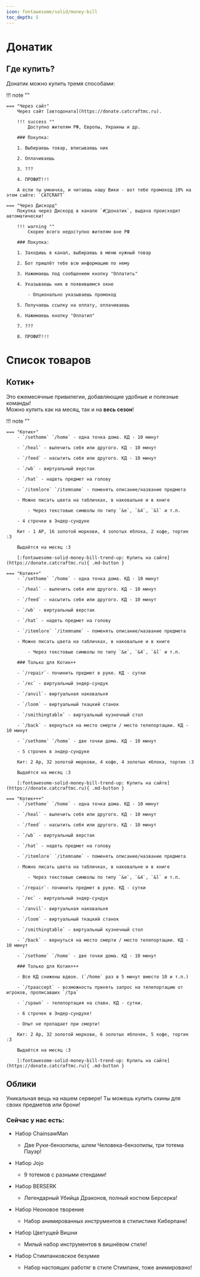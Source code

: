 ```yaml
---
icon: fontawesome/solid/money-bill
toc_depth: 5
---
```


# Донатик

## Где купить?
Донатик можно купить тремя способами:

!!! note "" 

    === "Через сайт"
        Через сайт [автодоната](https://donate.catcraftmc.ru).

        !!! success ""
            Доступно жителям РФ, Европы, Украины и др.

        ### Покупка:

        1. Выбираешь товар, вписываешь ник

        2. Оплачиваешь

        3. ???

        4. ПРОФИТ!!!

        А если ты умничка, и читаешь нашу Вики - вот тебе промокод 10% на этом сайте: `CATCRAFT`

    === "Через Дискорд"
        Покупка через Дискорд в канале `#💖донатик`, выдача происходит автоматически!

        !!! warning ""
            Скорее всего недоступно жителям вне РФ

        ### Покупка:

        1. Заходишь в канал, выбираешь в меню нужный товар

        2. Бот пришлёт тебе всю информацию по нему

        3. Нажимаешь под сообщением кнопку "Оплатить"

        4. Указываешь ник в появившемся окне

            - Опционально указываешь промокод

        5. Получаешь ссылку на оплату, оплачиваешь

        6. Нажимаешь кнопку "Оплатил"

        7. ???

        8. ПРОФИТ!!!

# Список товаров
## <span class="neon">Котик+</span>
Это ежемесячные привилегии, добавляющие удобные и полезные команды!<br>
Можно купить как на месяц, так и на **весь сезон**!

!!! note ""
    
    === "Котик+"
        - `/sethome` `/home` - одна точка дома. КД - 10 минут

        - `/heal` - вылечить себя или другого. КД - 10 минут

        - `/feed` - насытить себя или другого. КД - 10 минут

        - `/wb` - виртуальный верстак

        - `/hat` - надеть предмет на голову

        - `/itemlore` `/itemname` - поменять описание/название предмета

        - Можно писать цвета на табличках, в наковальне и в книге

            - Через текстовые символы по типу `&e`, `&4`, `&l` и т.п.

        - 4 строчки в Эндер-сундуке

        Кит - 1 АР, 16 золотой моркови, 4 золотых яблока, 2 кофе, тортик :3

        Выдаётся на месяц :3 

        [:fontawesome-solid-money-bill-trend-up: Купить на сайте](https://donate.catcraftmc.ru){ .md-button }

    === "Котик++"
        - `/sethome` `/home` - одна точка дома. КД - 10 минут

        - `/heal` - вылечить себя или другого. КД - 10 минут

        - `/feed` - насытить себя или другого. КД - 10 минут

        - `/wb` - виртуальный верстак

        - `/hat` - надеть предмет на голову

        - `/itemlore` `/itemname` - поменять описание/название предмета

        - Можно писать цвета на табличках, в наковальне и в книге

            - Через текстовые символы по типу `&e`, `&4`, `&l` и т.п.
        
        ### Только для Котик++

        - `/repair`- починить предмет в руке. КД - сутки

        - `/ec` - виртуальный эндер-сундук

        - `/anvil`- виртуальная наковальня

        - `/loom` - виртуальный ткацкий станок

        - `/smithingtable` - виртуальный кузнечный стол

        - `/back` - вернуться на место смерти / место телепортации. КД - 10 минут

        - `/sethome` `/home` - две точки дома. КД - 10 минут

        - 5 строчек в эндер-сундуке

        Кит: 2 Ар, 32 золотой моркови, 4 кофе, 4 золотых яблока, тортик :3

        Выдаётся на месяц :3

        [:fontawesome-solid-money-bill-trend-up: Купить на сайте](https://donate.catcraftmc.ru){ .md-button }

    === "Котик+++"
        - `/sethome` `/home` - одна точка дома. КД - 10 минут

        - `/heal` - вылечить себя или другого. КД - 10 минут

        - `/feed` - насытить себя или другого. КД - 10 минут

        - `/wb` - виртуальный верстак

        - `/hat` - надеть предмет на голову

        - `/itemlore` `/itemname` - поменять описание/название предмета

        - Можно писать цвета на табличках, в наковальне и в книге

            - Через текстовые символы по типу `&e`, `&4`, `&l` и т.п.
        
        - `/repair`- починить предмет в руке. КД - сутки

        - `/ec` - виртуальный эндер-сундук

        - `/anvil`- виртуальная наковальня

        - `/loom` - виртуальный ткацкий станок

        - `/smithingtable` - виртуальный кузнечный стол

        - `/back` - вернуться на место смерти / место телепортации. КД - 10 минут

        - `/sethome` `/home` - две точки дома. КД - 10 минут

        ### Только для Котик+++

        - Все КД снижены вдвое. (`/home` раз в 5 минут вместо 10 и т.п.)

        - `/tpaaccept` - возможность принять запрос на телепортацию от игроков, прописавших `/tpa`
        
        - `/spawn` - телепортация на спавн. КД - сутки.

        - 6 строчек в Эндер-сундуке!

        - Опыт не пропадает при смерти!

        Кит: 2 Ар, 32 золотой моркови, 6 золотых яблочек, 5 кофе, тортик :3

        Выдаётся на месяц :3   

        [:fontawesome-solid-money-bill-trend-up: Купить на сайте](https://donate.catcraftmc.ru){ .md-button }

## Облики

Уникальная вещь на нашем сервере! Ты можешь купить скины для своих предметов или брони!

### Сейчас у нас есть:
- Набор <span class="gold">ChainsawMan</span>

    - Две Руки-бензопилы, шлем Человека-бензопилы, три тотема Пауэр!

- Набор <span class="gold">Jojo</span>

    - 9 тотемов с разными стендами!

- Набор <span class="red">BERSERK</span>

    - Легендарный Убийца Драконов, полный костюм Берсерка!

- Набор <span class="gold">Неоновое творение</span>

    - Набор анимированных инструментов в стилистике Киберпанк!

- Набор <span class="gold">Цветущей Вишни</span>

    - Милый набор инструментов в вишнёвом стиле!

- Набор <span class="gold">Стимпанковское безумие</span>

    - Набор настоящих работяг в стиле Стимпанк, тоже анимировано!